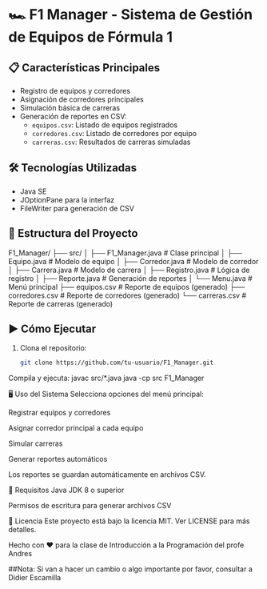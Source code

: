 # 🏎️ F1 Manager - Sistema de Gestión de Equipos de Fórmula 1


## 📋 Características Principales
- Registro de equipos y corredores
- Asignación de corredores principales
- Simulación básica de carreras
- Generación de reportes en CSV:
  - `equipos.csv`: Listado de equipos registrados
  - `corredores.csv`: Listado de corredores por equipo
  - `carreras.csv`: Resultados de carreras simuladas

## 🛠️ Tecnologías Utilizadas
- Java SE
- JOptionPane para la interfaz
- FileWriter para generación de CSV

## 📁 Estructura del Proyecto
F1_Manager/
├── src/
│ ├── F1_Manager.java # Clase principal
│ ├── Equipo.java # Modelo de equipo
│ ├── Corredor.java # Modelo de corredor
│ ├── Carrera.java # Modelo de carrera
│ ├── Registro.java # Lógica de registro
│ ├── Reporte.java # Generación de reportes
│ └── Menu.java # Menú principal
├── equipos.csv # Reporte de equipos (generado)
├── corredores.csv # Reporte de corredores (generado)
└── carreras.csv # Reporte de carreras (generado)

## ▶️ Cómo Ejecutar
1. Clona el repositorio:
   ```bash
   git clone https://github.com/tu-usuario/F1_Manager.git
Compila y ejecuta:
javac src/*.java
java -cp src F1_Manager

🖥️ Uso del Sistema
Selecciona opciones del menú principal:

Registrar equipos y corredores

Asignar corredor principal a cada equipo

Simular carreras

Generar reportes automáticos

Los reportes se guardan automáticamente en archivos CSV.

📝 Requisitos
Java JDK 8 o superior

Permisos de escritura para generar archivos CSV

📄 Licencia
Este proyecto está bajo la licencia MIT. Ver LICENSE para más detalles.

Hecho con ❤️ para la clase de Introducción a la Programación del profe Andres

##Nota:
Si van a hacer un cambio o algo importante por favor, consultar a  Didier Escamilla
